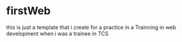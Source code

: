 # firstWeb
this is just a template that i create for a practice in a Trainning in web development
when i was a trainee in TCS
